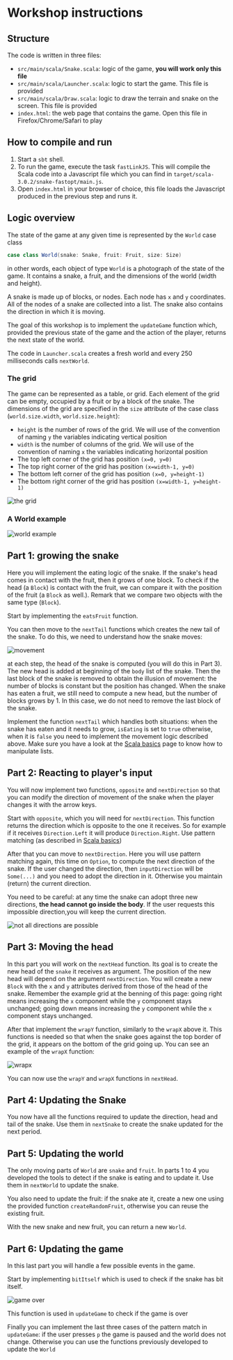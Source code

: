 # Workshop instructions

## Structure

The code is written in three files:

 - `src/main/scala/Snake.scala`: logic of the game, **you will work only this file**
 - `src/main/scala/Launcher.scala`: logic to start the game. This file is provided
 - `src/main/scala/Draw.scala`: logic to draw the terrain and snake on the screen. This file is provided
 - `index.html`: the web page that contains the game. Open this file in Firefox/Chrome/Safari to play

## How to compile and run

 1. Start a `sbt` shell. 
 2. To run the game, execute the task `fastLinkJS`. This will compile the Scala code into a Javascript file which you can find in `target/scala-3.0.2/snake-fastopt/main.js`.
 3. Open `index.html` in your browser of choice, this file loads the Javascript produced in the previous step and runs it.

## Logic overview

The state of the game at any given time is represented by the `World` case class

```scala
case class World(snake: Snake, fruit: Fruit, size: Size)
```

in other words, each object of type `World` is a photograph of the state of the
game. It contains a snake, a fruit, and the dimensions of the world (width and
height).

A snake is made up of blocks, or nodes. Each node has `x` and `y` coordinates.
All of the nodes of a snake are collected into a list.  The snake also contains
the direction in which it is moving.

The goal of this workshop is to implement the `updateGame` function which,
provided the previous state of the game and the action of the player, returns
the next state of the world.

The code in `Launcher.scala` creates a fresh world and every 250 milliseconds
calls `nextWorld`.

### The grid

The game can be represented as a table, or grid. Each element of the grid can be
empty, occupied by a fruit or by a block of the snake.  The dimensions of the
grid are specified in the `size` attribute of the case class
(`world.size.width`, `world.size.height`):

 - `height` is the number of rows of the grid. We will use of the convention of naming `y` the variables indicating vertical position
 - `width` is the number of columns of the grid. We will use of the convention of naming `x` the variables indicating horizontal position
 - The top left corner of the grid has position `(x=0, y=0)`
 - The top right corner of the grid has position `(x=width-1, y=0)`
 - The bottom left corner of the grid has position `(x=0, y=height-1)`
 - The bottom right corner of the grid has position `(x=width-1, y=height-1)`

![the grid](/img/snake/grid.png)

### A World example

![world example](/img/snake/worldexample.png)

## Part 1: growing the snake

Here you will implement the eating logic of the snake.  If the snake's head
comes in contact with the fruit, then it grows of one block.  To check if the
head (a `Block`) is contact with the fruit, we can compare it with the position
of the fruit (a `Block` as well.).  Remark that we compare two objects with the
same type (`Block`).

Start by implementing the `eatsFruit` function.

You can then move to the `nextTail` functions which creates the new tail of the snake.
To do this, we need to understand how the snake moves:

![movement](/img/snake/movement.png)

at each step, the head of the snake is computed (you will do this in Part 3).
The new head is added at beginning of the `body` list of the snake.  Then the
last block of the snake is removed to obtain the illusion of movement: the
number of blocks is constant but the position has changed. When the snake has
eaten a fruit, we still need to compute a new head, but the number of blocks
grows by 1. In this case, we do not need to remove the last block of the snake.

Implement the function `nextTail` which handles both situations: when the snake
has eaten and it needs to grow, `isEating` is set to `true` otherwise, when it
is `false` you need to implement the movement logic described above. Make sure
you have a look at the [Scala basics] page to know how to manipulate lists.

## Part 2: Reacting to player's input

You will now implement two functions, `opposite` and `nextDirection` so that you
can modify the direction of movement of the snake when the player changes it
with the arrow keys.

Start with `opposite`, which you will need for `nextDirection`. This function
returns the direction which is opposite to the one it receives. So for example
if it receives `Direction.Left` it will produce `Direction.Right`.  Use pattern
matching (as described in [Scala basics])

After that you can move to `nextDirection`. Here you will use pattern matching again,
this time on `Option`, to compute the next direction of the snake.
If the user changed the direction, then `inputDirection` will be `Some(...)` and you need
to adopt the direction in it. Otherwise you maintain (return) the current direction.

You need to be careful: at any time the snake can adopt three new directions,
**the head cannot go inside the body**. If the user requests this impossible
direction,you will keep the current direction.

![not all directions are possible](/img/snake/nextdirection.png)

## Part 3: Moving the head

In this part you will work on the `nextHead` function. Its goal is to create the
new head of the `snake` it receives as argument. The position of the new head
will depend on the argument `nextDirection`. You will create a new `Block` with
the `x` and `y` attributes derived from those of the head of the snake.
Remember the example grid at the benning of this page: going right means
increasing the `x` component while the `y` component stays unchanged; going down
means increasing the `y` component while the `x` component stays unchanged.

After that implement the `wrapY` function, similarly to the `wrapX` above it.
This functions is needed so that when the snake goes against the top border of
the grid, it appears on the bottom of the grid going up.  You can see an example
of the `wrapX` function:


![wrapx](/img/snake/wrapx.png)

You can now use the `wrapY` and `wrapX` functions in `nextHead`.

[Scala basics]: ../scala-basics.md

## Part 4: Updating the Snake

You now have all the functions required to update the direction, head and tail
of the snake.  Use them in `nextSnake` to create the snake updated for the next
period.

## Part 5: Updating the world

The only moving parts of `World` are `snake` and `fruit`. In parts 1 to 4 you
developed the tools to detect if the snake is eating and to update it.  Use them
in `nextWorld` to update the snake.

You also need to update the fruit: if the snake ate it, create a new one using
the provided function `createRandomFruit`, otherwise you can reuse the existing
fruit.

With the new snake and new fruit, you can return a new `World`.

## Part 6: Updating the game

In this last part you will handle a few possible events in the game.

Start by implementing `bitItself` which is used to check if the snake has bit
itself.

![game over](/img/snake/bititself.png)

This function is used in `updateGame` to check if the game is over

Finally you can implement the last three cases of the pattern match in
`updateGame`: if the user presses `p` the game is paused and the world does not
change.  Otherwise you can use the functions previously developed to update the
`World`
